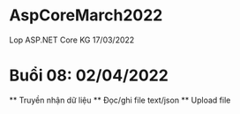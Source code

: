 ﻿# AspCoreMarch2022
Lop ASP.NET Core KG 17/03/2022

# Buổi 08: 02/04/2022
** Truyền nhận dữ liệu
** Đọc/ghi file text/json
** Upload file